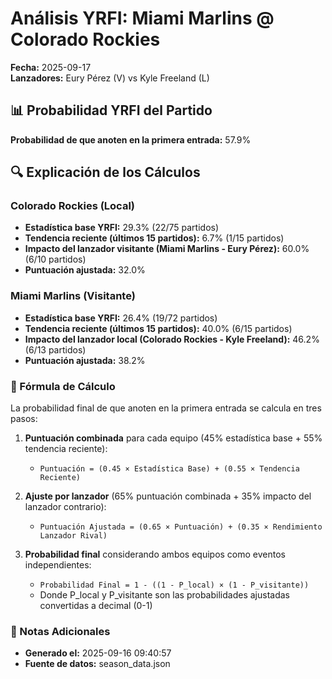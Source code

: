 # Análisis YRFI: Miami Marlins @ Colorado Rockies

**Fecha:** 2025-09-17  
**Lanzadores:** Eury Pérez (V) vs Kyle Freeland (L)

## 📊 Probabilidad YRFI del Partido

**Probabilidad de que anoten en la primera entrada:** 57.9%

## 🔍 Explicación de los Cálculos

### Colorado Rockies (Local)
- **Estadística base YRFI:** 29.3% (22/75 partidos)
- **Tendencia reciente (últimos 15 partidos):** 6.7% (1/15 partidos)
- **Impacto del lanzador visitante (Miami Marlins - Eury Pérez):** 60.0% (6/10 partidos)
- **Puntuación ajustada:** 32.0%

### Miami Marlins (Visitante)
- **Estadística base YRFI:** 26.4% (19/72 partidos)
- **Tendencia reciente (últimos 15 partidos):** 40.0% (6/15 partidos)
- **Impacto del lanzador local (Colorado Rockies - Kyle Freeland):** 46.2% (6/13 partidos)
- **Puntuación ajustada:** 38.2%

### 📝 Fórmula de Cálculo

La probabilidad final de que anoten en la primera entrada se calcula en tres pasos:

1. **Puntuación combinada** para cada equipo (45% estadística base + 55% tendencia reciente):
   - `Puntuación = (0.45 × Estadística Base) + (0.55 × Tendencia Reciente)`

2. **Ajuste por lanzador** (65% puntuación combinada + 35% impacto del lanzador contrario):
   - `Puntuación Ajustada = (0.65 × Puntuación) + (0.35 × Rendimiento Lanzador Rival)`

3. **Probabilidad final** considerando ambos equipos como eventos independientes:
   - `Probabilidad Final = 1 - ((1 - P_local) × (1 - P_visitante))`
   - Donde P_local y P_visitante son las probabilidades ajustadas convertidas a decimal (0-1)

### 📌 Notas Adicionales

- **Generado el:** 2025-09-16 09:40:57
- **Fuente de datos:** season_data.json
